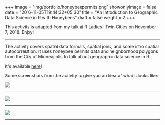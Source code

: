 +++
image = "img/portfolio/honeybeepermits.png"
showonlyimage = false
date = "2016-11-05T19:44:32+05:30"
title = "An Introduction to Geographic Data Science in R with Honeybees"
draft = false
weight = 2
+++

This activity is adapted from my talk at R Ladies- Twin Cities on November 7, 2018. Enjoy!

---



The activity covers spatial data formats, spatial joins, and some intro spatial autocorrelation. It uses honeybee permits data and neighborhood polygons from the City of Minneapolis to talk about geographic data science in R. 

It's available [here](http://katiejolly.io/rladies-spatial/)!

Some screenshots from the activity to give you an idea of what it looks like:

![](/img/portfolio/geo1.PNG)

---

![](/img/portfolio/geo2.PNG)

---

![](/img/portfolio/geo3.PNG)

---
